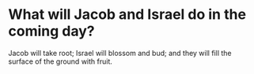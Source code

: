 # What will Jacob and Israel do in the coming day?

Jacob will take root; Israel will blossom and bud; and they will fill the surface of the ground with fruit.
